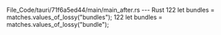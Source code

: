 File_Code/tauri/71f6a5ed44/main/main_after.rs --- Rust
122   let bundles = matches.values_of_lossy("bundles");                                                                                                      122   let bundles = matches.values_of_lossy("bundle");

